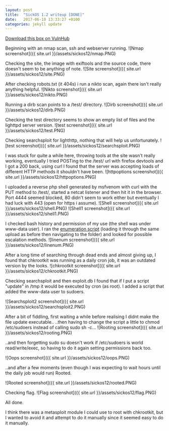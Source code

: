 ```yaml
---
layout: post
title:  "SickOS 1.2 writeup [DONE]"
date:   2017-06-10 13:33:27 +0100
categories: jekyll update
---
```


[Download this box on VulnHub](https://www.vulnhub.com/entry/sickos-12,144/)

Beginning with an nmap scan, ssh and webserver running.
![Nmap screenshot]({{ site.url }}/assets/sickos12/nmap.PNG)

Checking the site, the image with exiftools and the source code, there doesn't seem to be anything of note.
![Site screenshot]({{ site.url }}/assets/sickos12/site.PNG)

After checking robots.txt (it 404s) i run a nikto scan, again there isn't really anything helpful.
![Nikto screenshot]({{ site.url }}/assets/sickos12/nikto.PNG)

Running a dirb scan points to a /test/ directory.
![Dirb screenshot]({{ site.url }}/assets/sickos12/dirb.PNG)

Checking the test directory seems to show an empty list of files and the lighttpd server version.
![test screenshot]({{ site.url }}/assets/sickos12/test.PNG)

Checking searchsploit for lighthttp, nothing that will help us unfortunately.
![test screenshot]({{ site.url }}/assets/sickos12/searchsploit.PNG)

I was stuck for quite a while here, throwing tools at the site wasn't really working, eventually I tried POSTing to the /test/ url with firefox devtools and I got a 200 back, using curl I found that the server was accepting loads of different HTTP methods it shouldn't have been.
![httpoptions screenshot]({{ site.url }}/assets/sickos12/httpoptions.PNG)


I uploaded a reverse php shell generated by msfvenom with curl with the PUT method to /test/, started a netcat listener and then hit it in the browser. Port 4444 seemed blocked, 80 didn't seem to work either but eventually I had luck with 443 (open for https i assume).
![Shell screenshot]({{ site.url }}/assets/sickos12/shell.PNG)
![Shell1 screenshot]({{ site.url }}/assets/sickos12/shell1.PNG)

I checked bash history and permission of my use (the shell was under www-data user). I ran the [enumeration script](https://github.com/rebootuser/LinEnum) (loading it through the same upload as before then navigating to the folder) and looked for possible escalation methods.
![linenum screenshot]({{ site.url }}/assets/sickos12/linenum.PNG)

After a long time of searching through dead ends and almost giving up, I found that chkrootkit was running as a daily cron job, it was an outdated version by the looks.
![chkrootkit screenshot]({{ site.url }}/assets/sickos12/chkrootkit.PNG)

Checking searchsploit and then exploit.db I found that if I put a script "update" in /tmp it would be executed by cron (as root). I added a script that added the www-data user to sudoers.

![Searchsploit2 screenshot]({{ site.url }}/assets/sickos12/searchsploit2.PNG)

After a bit of fiddling, first waiting a while before realising I didnt make the file update executable..
..then having to change the script a little to chmod /etc/sudoers instead of calling sudo sh -c...
![Rooting screenshot]({{ site.url }}/assets/sickos12/rooting.PNG)

..and then forgetting sudo su doesn't work if /etc/sudoers is world read/write/exec, so having to do it again setting permissions back too.

![Oops screenshot]({{ site.url }}/assets/sickos12/oops.PNG)

..and after a few moments (even though I was expecting to wait hours until the daily job would run)
Rooted.

![Rooted screenshot]({{ site.url }}/assets/sickos12/rooted.PNG)

Checking flag.
![Flag screenshot]({{ site.url }}/assets/sickos12/flag.PNG)

All done.

I think there was a metasploit module I could use to root with chkrootkit, but I wanted to avoid it and attempt to do it manually since it seemed easy to do it manually. 

